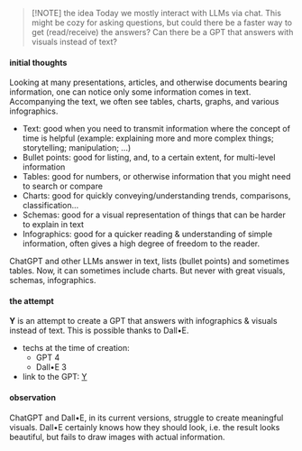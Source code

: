 
> [!NOTE] the idea
> Today we mostly interact with LLMs via chat. This might be cozy for asking questions, but could there be a faster way to get (read/receive) the answers?
> Can there be a GPT that answers with visuals instead of text?

#### initial thoughts
Looking at many presentations, articles, and otherwise documents bearing information, one can notice only some information comes in text. Accompanying the text, we often see tables, charts, graphs, and various infographics.

- Text: good when you need to transmit information where the concept of time is helpful (example: explaining more and more complex things; storytelling; manipulation; ...)
- Bullet points: good for listing, and, to a certain extent, for multi-level information
- Tables: good for numbers, or otherwise information that you might need to search or compare
- Charts: good for quickly conveying/understanding trends, comparisons, classification...
- Schemas: good for a visual representation of things that can be harder to explain in text
- Infographics: good for a quicker reading & understanding of simple information, often gives a high degree of freedom to the reader.

ChatGPT and other LLMs answer in text, lists (bullet points) and sometimes tables. Now, it can sometimes include charts. But never with great visuals, schemas, infographics.


#### the attempt
**Y** is an attempt to create a GPT that answers with infographics & visuals instead of text. This is possible thanks to Dall•E.

- techs at the time of creation:
	- GPT 4
	- Dall•E 3
- link to the GPT: [Y](https://chat.openai.com/g/g-n1HmQ965Z-y)

#### observation
ChatGPT and Dall•E, in its current versions, struggle to create meaningful visuals. Dall•E certainly knows how they should look, i.e. the result looks beautiful, but fails to draw images with actual information.